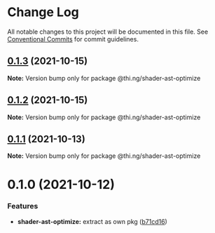 # Change Log

All notable changes to this project will be documented in this file.
See [Conventional Commits](https://conventionalcommits.org) for commit guidelines.

## [0.1.3](https://github.com/thi-ng/umbrella/compare/@thi.ng/shader-ast-optimize@0.1.2...@thi.ng/shader-ast-optimize@0.1.3) (2021-10-15)

**Note:** Version bump only for package @thi.ng/shader-ast-optimize





## [0.1.2](https://github.com/thi-ng/umbrella/compare/@thi.ng/shader-ast-optimize@0.1.1...@thi.ng/shader-ast-optimize@0.1.2) (2021-10-15)

**Note:** Version bump only for package @thi.ng/shader-ast-optimize





## [0.1.1](https://github.com/thi-ng/umbrella/compare/@thi.ng/shader-ast-optimize@0.1.0...@thi.ng/shader-ast-optimize@0.1.1) (2021-10-13)

**Note:** Version bump only for package @thi.ng/shader-ast-optimize





# 0.1.0 (2021-10-12)


### Features

* **shader-ast-optimize:** extract as own pkg ([b71cd16](https://github.com/thi-ng/umbrella/commit/b71cd16ab49487e96b43742717cf3ef711296a99))
